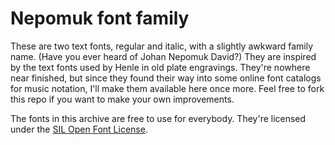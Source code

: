 # Nepomuk font family

These are two text fonts, regular and italic, with a slightly awkward family name. (Have you ever heard of Johan Nepomuk David?) They are inspired by the text fonts used by Henle in old plate engravings. They're nowhere near finished, but since they found their way into some online font catalogs for music notation, I'll make them available here once more. Feel free to fork this repo if you want to make your own improvements.

The fonts in this archive are free to use for everybody. They're licensed under the [SIL Open Font License](http://scripts.sil.org/ofl).

